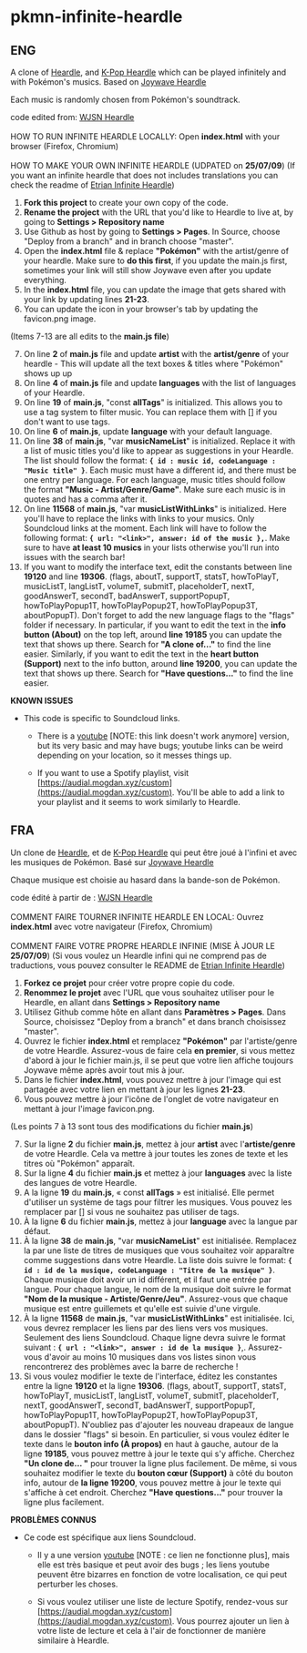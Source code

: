 # pkmn-infinite-heardle

## ENG

A clone of [Heardle](https://www.heardle.app/), and [K-Pop Heardle](https://heardle-kpop.glitch.me/) which can be played infinitely and with Pokémon's musics. Based on [Joywave Heardle](https://joywave-heardle.glitch.me/)

Each music is randomly chosen from Pokémon's soundtrack.

code edited from: [WJSN Heardle](https://github.com/haseul/wjsn-heardle)
<br />
<br />
HOW TO RUN INFINITE HEARDLE LOCALLY:
Open **index.html** with your browser (Firefox, Chromium)
<br />
<br />
HOW TO MAKE YOUR OWN INFINITE HEARDLE (UDPATED on **25/07/09**)
(If you want an infinite heardle that does not includes translations you can check the readme of [Etrian Infinite Heardle](https://github.com/nterrien/etrian-infinite-heardle))

1. **Fork this project** to create your own copy of the code.
2. **Rename the project** with the URL that you'd like to Heardle to live at, by going to **Settings > Repository name**
3. Use Github as host by going to **Settings > Pages**. In Source, choose "Deploy from a branch" and in branch choose "master".
4. Open the **index.html** file & replace **"Pokémon"** with the artist/genre of your heardle. Make sure to **do this first**, if you update the main.js first, sometimes your link will still show Joywave even after you update everything.
5. In the **index.html** file, you can update the image that gets shared with your link by updating lines **21-23**.
6. You can update the icon in your browser's tab by updating the favicon.png image.

(Items 7-13 are all edits to the **main.js file**)

7. On line **2** of **main.js** file and update **artist** with the **artist/genre** of your heardle - This will update all the text boxes & titles where "Pokémon" shows up up
8. On line **4** of **main.js** file and update **languages** with the list of languages of your Heardle.
9. On line **19** of **main.js**, "const **allTags**" is initialized. This allows you to use a tag system to filter music. You can replace them with [] if you don't want to use tags.
10. On line **6** of **main.js**, update **language** with your default language.
11. On line **38** of **main.js**, "var **musicNameList**" is initialized. Replace it with a list of music titles you'd like to appear as suggestions in your Heardle. The list should follow the format: **`{ id : music id, codeLanguage : "Music title" }`**. Each music must have a different id, and there must be one entry per language. For each language, music titles should follow the format **"Music - Artist/Genre/Game"**. Make sure each music is in quotes and has a comma after it.
12. On line **11568** of **main.js**, "var **musicListWithLinks**" is initialized. Here you'll have to replace the links with links to your musics. Only Soundcloud links at the moment. Each link will have to follow the following format: **`{ url: "<link>", answer: id of the music },`**. Make sure to have **at least 10 musics** in your lists otherwise you'll run into issues with the search bar!
13. If you want to modify the interface text, edit the constants between line **19120** and line **19306**. (flags, aboutT, supportT, statsT, howToPlayT, musicListT, langListT, volumeT, submitT, placeholderT, nextT, goodAnswerT, secondT, badAnswerT, supportPopupT, howToPlayPopup1T, howToPlayPopup2T, howToPlayPopup3T, aboutPopupT). Don't forget to add the new language flags to the "flags" folder if necessary.
In particular, if you want to edit the text in the **info button (About)** on the top left, around **line 19185** you can update the text that shows up there. Search for **"A clone of..."** to find the line easier. Similarly, if you want to edit the text in the **heart button (Support)** next to the info button, around **line 19200**, you can update the text that shows up there. Search for **"Have questions..."** to find the line easier.

**KNOWN ISSUES**

- This code is specific to Soundcloud links.

  - There is a [youtube](https://glitch.com/~youtube-heardle-template) \[NOTE: this link doesn't work anymore\] version, but its very basic and may have bugs; youtube links can be weird depending on your location, so it messes things up.

  - If you want to use a Spotify playlist, visit [https://audial.mogdan.xyz/custom](https://audial.mogdan.xyz/custom). You'll be able to add a link to your playlist and it seems to work similarly to Heardle.


## FRA

Un clone de [Heardle](https://www.heardle.app/), et de [K-Pop Heardle](https://heardle-kpop.glitch.me/) qui peut être joué à l'infini et avec les musiques de Pokémon. Basé sur [Joywave Heardle](https://joywave-heardle.glitch.me/)

Chaque musique est choisie au hasard dans la bande-son de Pokémon.

code édité à partir de : [WJSN Heardle](https://github.com/haseul/wjsn-heardle)
<br />
<br />
COMMENT FAIRE TOURNER INFINITE HEARDLE EN LOCAL:
Ouvrez **index.html** avec votre navigateur (Firefox, Chromium)
<br />
<br />
COMMENT FAIRE VOTRE PROPRE HEARDLE INFINIE (MISE À JOUR LE **25/07/09**)
(Si vous voulez un Heardle infini qui ne comprend pas de traductions, vous pouvez consulter le README de [Etrian Infinite Heardle](https://github.com/nterrien/etrian-infinite-heardle))

1. **Forkez ce projet** pour créer votre propre copie du code.
2. **Renommez le projet** avec l'URL que vous souhaitez utiliser pour le Heardle, en allant dans **Settings > Repository name**
3. Utilisez Github comme hôte en allant dans **Paramètres > Pages**. Dans Source, choisissez "Deploy from a branch" et dans branch choisissez "master".
4. Ouvrez le fichier **index.html** et remplacez **"Pokémon"** par l'artiste/genre de votre Heardle.
Assurez-vous de faire cela **en premier**, si vous mettez d'abord à jour le fichier main.js, il se peut que votre lien affiche toujours Joywave même après avoir tout mis à jour.
5. Dans le fichier **index.html**, vous pouvez mettre à jour l'image qui est partagée avec votre lien en mettant à jour les lignes **21-23**.
6. Vous pouvez mettre à jour l'icône de l'onglet de votre navigateur en mettant à jour l'image favicon.png.

(Les points 7 à 13 sont tous des modifications du fichier **main.js**)

7. Sur la ligne **2** du fichier **main.js**, mettez à jour **artist** avec l'**artiste/genre** de votre Heardle. Cela va mettre à jour toutes les zones de texte et les titres où "Pokémon" apparaît.
8. Sur la ligne **4** du fichier **main.js** et mettez à jour **languages** avec la liste des langues de votre Heardle.
9. A la ligne **19** du **main.js**, « const **allTags** » est initialisé. Elle permet d'utiliser un système de tags pour filtrer les musiques. Vous pouvez les remplacer par [] si vous ne souhaitez pas utiliser de tags.
10. À la ligne **6** du fichier **main.js**, mettez à jour **language** avec la langue par défaut.
11. À la ligne **38** de **main.js**, "var **musicNameList**" est initialisée. Remplacez la par une liste de titres de musiques que vous souhaitez voir apparaître comme suggestions dans votre Heardle. La liste dois suivre le format: **`{ id : id de la musique, codeLanguage : "Titre de la musique" }`**. Chaque musique doit avoir un id différent, et il faut une entrée par langue. Pour chaque langue, le nom de la musique doit suivre le format **"Nom de la musique - Artiste/Genre/Jeu"**. Assurez-vous que chaque musique est entre guillemets et qu'elle est suivie d'une virgule.
12. À la ligne **11568** de **main.js**, "var **musicListWithLinks**" est initialisée. Ici, vous devrez remplacer les liens par des liens vers vos musiques. Seulement des liens Soundcloud. Chaque ligne devra suivre le format suivant : **`{ url : "<link>", answer : id de la musique }`**,. Assurez-vous d'avoir au moins 10 musiques dans vos listes sinon vous rencontrerez des problèmes avec la
barre de recherche !
13. Si vous voulez modifier le texte de l'interface, éditez les constantes entre la ligne **19120** et la ligne **19306**. (flags, aboutT, supportT, statsT, howToPlayT, musicListT, langListT, volumeT, submitT, placeholderT, nextT, goodAnswerT, secondT, badAnswerT, supportPopupT, howToPlayPopup1T, howToPlayPopup2T, howToPlayPopup3T, aboutPopupT). N'oubliez pas d'ajouter les nouveau drapeaux de langue dans le dossier "flags" si besoin.
En particulier, si vous voulez éditer le texte dans le **bouton info (À propos)** en haut à gauche, autour de la ligne **19185**, vous pouvez mettre à jour le texte qui s'y affiche. Cherchez **"Un clone de... "** pour trouver la ligne plus facilement. De même, si vous souhaitez modifier le texte du **bouton cœur (Support)** à côté du bouton info, autour de **la ligne 19200**, vous pouvez mettre à jour le texte qui s'affiche à cet endroit. Cherchez **"Have questions..."** pour trouver la ligne plus facilement.

**PROBLÈMES CONNUS**
- Ce code est spécifique aux liens Soundcloud.

  - Il y a une version [youtube](https://glitch.com/~youtube-heardle-template) [NOTE : ce lien ne fonctionne plus], mais elle est très basique et peut avoir des bugs ; les liens youtube peuvent être bizarres en fonction de votre localisation, ce qui peut perturber les choses.

  - Si vous voulez utiliser une liste de lecture Spotify, rendez-vous sur [https://audial.mogdan.xyz/custom](https://audial.mogdan.xyz/custom). Vous pourrez ajouter un lien à votre liste de lecture et cela à l'air de fonctionner de manière similaire à Heardle.